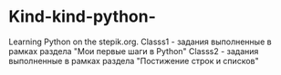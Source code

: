 # Kind-kind-python-
Learning Python on the stepik.org.
Classs1 - задания выполненные в рамках раздела "Мои первые шаги в Python"
Classs2 - задания выполненные в рамках раздела "Постижение строк и списков" 
